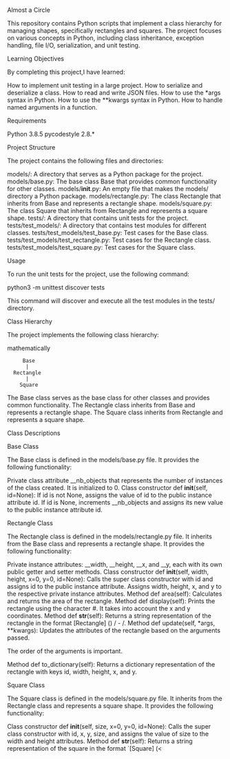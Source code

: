 Almost a Circle

This repository contains Python scripts that implement a class hierarchy for managing shapes, specifically rectangles and squares. 
The project focuses on various concepts in Python, including class inheritance, exception handling, file I/O, serialization, and unit testing.

Learning Objectives

By completing this project,I have learned:

How to implement unit testing in a large project.
How to serialize and deserialize a class.
How to read and write JSON files.
How to use the *args syntax in Python.
How to use the **kwargs syntax in Python.
How to handle named arguments in a function.

Requirements

Python 3.8.5
pycodestyle 2.8.*

Project Structure

The project contains the following files and directories:

models/: A directory that serves as a Python package for the project.
models/base.py: The base class Base that provides common functionality for other classes.
models/__init__.py: An empty file that makes the models/ directory a Python package.
models/rectangle.py: The class Rectangle that inherits from Base and represents a rectangle shape.
models/square.py: The class Square that inherits from Rectangle and represents a square shape.
tests/: A directory that contains unit tests for the project.
tests/test_models/: A directory that contains test modules for different classes.
tests/test_models/test_base.py: Test cases for the Base class.
tests/test_models/test_rectangle.py: Test cases for the Rectangle class.
tests/test_models/test_square.py: Test cases for the Square class.

Usage

To run the unit tests for the project, use the following command:


python3 -m unittest discover tests

This command will discover and execute all the test modules in the tests/ directory.

Class Hierarchy

The project implements the following class hierarchy:

mathematically

         Base
          |
      Rectangle
          |
        Square

The Base class serves as the base class for other classes and provides common functionality. 
The Rectangle class inherits from Base and represents a rectangle shape. The Square class inherits from Rectangle and represents a square shape.

Class Descriptions

Base Class

The Base class is defined in the models/base.py file. It provides the following functionality:

Private class attribute __nb_objects that represents the number of instances of the class created. It is initialized to 0.
Class constructor def __init__(self, id=None):
If id is not None, assigns the value of id to the public instance attribute id.
If id is None, increments __nb_objects and assigns its new value to the public instance attribute id.

Rectangle Class

The Rectangle class is defined in the models/rectangle.py file. It inherits from the Base class and represents a rectangle shape.
It provides the following functionality:

Private instance attributes: __width, __height, __x, and __y, each with its own public getter and setter methods.
Class constructor def __init__(self, width, height, x=0, y=0, id=None):
Calls the super class constructor with id and assigns id to the public instance attribute.
Assigns width, height, x, and y to the respective private instance attributes.
Method def area(self): Calculates and returns the area of the rectangle.
Method def display(self): Prints the rectangle using the character #. It takes into account the x and y coordinates.
Method def __str__(self): Returns a string representation of the rectangle in the format [Rectangle] (<id>) <x>/<y> - <width>/<height>.
Method def update(self, *args, **kwargs): Updates the attributes of the rectangle based on the arguments passed.
 
The order of the arguments is important.

Method def to_dictionary(self): Returns a dictionary representation of the rectangle with keys id, width, height, x, and y.

Square Class

The Square class is defined in the models/square.py file. It inherits from the Rectangle class and represents a square shape. 
It provides the following functionality:

Class constructor def __init__(self, size, x=0, y=0, id=None):
Calls the super class constructor with id, x, y, size, and assigns the value of size to the width and height attributes.
Method def __str__(self): Returns a string representation of the square in the format `[Square] (<
